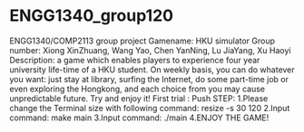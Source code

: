 # ENGG1340_group120
ENGG1340/COMP2113 group project
Gamename: HKU simulator
Group number: Xiong XinZhuang, Wang Yao, Chen YanNing, Lu JiaYang, Xu Haoyi
Description: a game which enables players to experience four year university life-time of a HKU student. On weekly basis, you can do whatever you want: just stay at library,  surfing the Internet, do some part-time job or even exploring the Hongkong, and each choice from you may cause unpredictable future. Try and enjoy it!
First trial : Push
STEP:
1.Please change the Terminal size with following command: resize -s 30 120
2.Input command: make main
3.Input command: ./main
4.ENJOY THE GAME!
